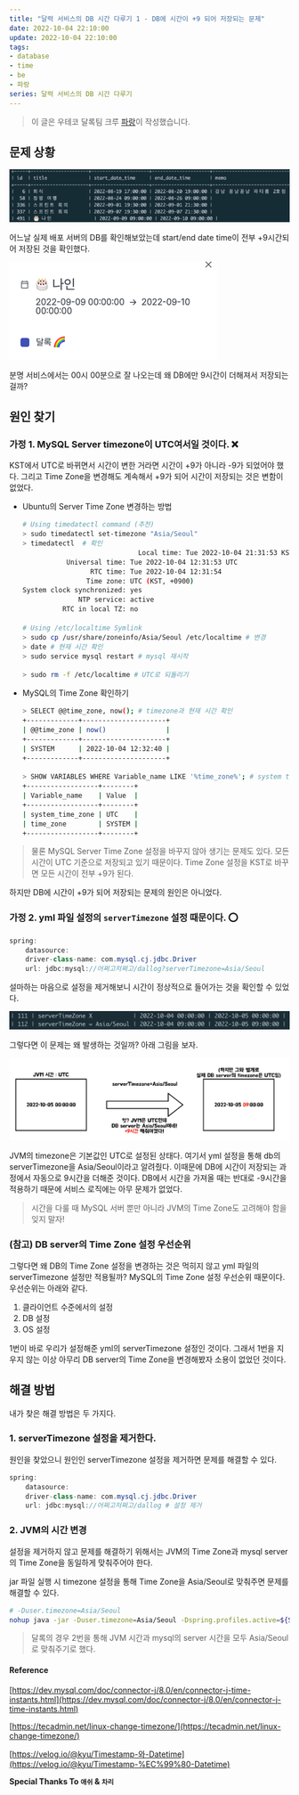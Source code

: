 ```yaml
---
title: "달력 서비스의 DB 시간 다루기 1 - DB에 시간이 +9 되어 저장되는 문제"
date: 2022-10-04 22:10:00
update: 2022-10-04 22:10:00
tags:
- database
- time
- be
- 파랑
series: 달력 서비스의 DB 시간 다루기
---
```


> 이 글은 우테코 달록팀 크루 [파랑](https://github.com/summerlunaa)이 작성했습니다.

## 문제 상황

![달록 캡쳐](dallog_schedules.png)

어느날 실제 배포 서버의 DB를 확인해보았는데 start/end date time이 전부 +9시간되어 저장된 것을 확인했다.

![나인 생일](nine_birthday.png)

분명 서비스에서는 00시 00분으로 잘 나오는데 왜 DB에만 9시간이 더해져서 저장되는 걸까?

## 원인 찾기

### 가정 1. MySQL Server timezone이 UTC여서일 것이다. ❌

KST에서 UTC로 바뀌면서 시간이 변한 거라면 시간이 +9가 아니라 -9가 되었어야 했다. 그리고 Time Zone을 변경해도 계속해서 +9가 되어 시간이 저장되는 것은 변함이 없었다.

- Ubuntu의 Server Time Zone 변경하는 방법

    ```bash
    # Using timedatectl command (추천)
    > sudo timedatectl set-timezone "Asia/Seoul"
    > timedatectl  # 확인
    							 Local time: Tue 2022-10-04 21:31:53 KST
               Universal time: Tue 2022-10-04 12:31:53 UTC
                     RTC time: Tue 2022-10-04 12:31:54
                    Time zone: UTC (KST, +0900)
    System clock synchronized: yes
                  NTP service: active
              RTC in local TZ: no
    
    # Using /etc/localtime Symlink
    > sudo cp /usr/share/zoneinfo/Asia/Seoul /etc/localtime # 변경
    > date # 현재 시간 확인
    > sudo service mysql restart # mysql 재시작
    
    > sudo rm -f /etc/localtime # UTC로 되돌리기
    ```

- MySQL의 Time Zone 확인하기

    ```bash
    > SELECT @@time_zone, now(); # timezone과 현재 시간 확인
    +-------------+---------------------+
    | @@time_zone | now()               |
    +-------------+---------------------+
    | SYSTEM      | 2022-10-04 12:32:40 |
    +-------------+---------------------+
    
    > SHOW VARIABLES WHERE Variable_name LIKE '%time_zone%'; # system timezone 확인
    +------------------+--------+
    | Variable_name    | Value  |
    +------------------+--------+
    | system_time_zone | UTC    |
    | time_zone        | SYSTEM |
    +------------------+--------+
    ```


> 물론 MySQL Server Time Zone 설정을 바꾸지 않아 생기는 문제도 있다. 모든 시간이 UTC 기준으로 저장되고 있기 때문이다. Time Zone 설정을 KST로 바꾸면 모든 시간이 전부 +9가 된다.

하지만 DB에 시간이 +9가 되어 저장되는 문제의 원인은 아니었다.

### 가정 2. yml 파일 설정의 `serverTimezone` 설정 때문이다. ⭕️

```java
spring:
	datasource:
    driver-class-name: com.mysql.cj.jdbc.Driver
    url: jdbc:mysql://어쩌고저쩌고/dallog?serverTimezone=Asia/Seoul
```

설마하는 마음으로 설정을 제거해보니 시간이 정상적으로 들어가는 것을 확인할 수 있었다.

![설정 제거 전후 비교](testTimeZone.png)

그렇다면 이 문제는 왜 발생하는 것일까? 아래 그림을 보자.

![내가 그린 기린 그림](fucking_serverTimeZone.png)

JVM의 timezone은 기본값인 UTC로 설정된 상태다. 여기서 yml 설정을 통해 db의 serverTimezone을 Asia/Seoul이라고 알려줬다. 이때문에 DB에 시간이 저장되는 과정에서 자동으로 9시간을 더해준 것이다. DB에서 시간을 가져올 때는 반대로 -9시간을 적용하기 때문에 서비스 로직에는 아무 문제가 없었다.

> 시간을 다룰 때 MySQL 서버 뿐만 아니라 JVM의 Time Zone도 고려해야 함을 잊지 말자!

### (참고) DB server의 Time Zone 설정 우선순위

그렇다면 왜 DB의 Time Zone 설정을 변경하는 것은 먹히지 않고 yml 파일의 serverTimezone 설정만 적용될까? MySQL의 Time Zone 설정 우선순위 때문이다. 우선순위는 아래와 같다.

1. 클라이언트 수준에서의 설정
2. DB 설정
3. OS 설정

1번이 바로 우리가 설정해준 yml의 serverTimezone 설정인 것이다. 그래서 1번을 지우지 않는 이상 아무리 DB server의 Time Zone을 변경해봤자 소용이 없었던 것이다.

## 해결 방법

내가 찾은 해결 방법은 두 가지다.

### 1. serverTimezone 설정을 제거한다.

원인을 찾았으니 원인인 serverTimezone 설정을 제거하면 문제를 해결할 수 있다.

```java
spring:
	datasource:
    driver-class-name: com.mysql.cj.jdbc.Driver
    url: jdbc:mysql://어쩌고저쩌고/dallog # 설정 제거
```

### 2. JVM의 시간 변경

설정을 제거하지 않고 문제를 해결하기 위해서는 JVM의 Time Zone과 mysql server의 Time Zone을 동일하게 맞춰주어야 한다.

jar 파일 실행 시 timezone 설정을 통해 Time Zone을 Asia/Seoul로 맞춰주면 문제를 해결할 수 있다.

```bash
# -Duser.timezone=Asia/Seoul
nohup java -jar -Duser.timezone=Asia/Seoul -Dspring.profiles.active=${SPRING_PROFILE} /home/ubuntu/$JAR_NAME > /dev/null 2>&1 &
```

> 달록의 경우 2번을 통해 JVM 시간과 mysql의 server 시간을 모두 Asia/Seoul로 맞춰주기로 했다.

#### Reference

[https://dev.mysql.com/doc/connector-j/8.0/en/connector-j-time-instants.html](https://dev.mysql.com/doc/connector-j/8.0/en/connector-j-time-instants.html)

[https://tecadmin.net/linux-change-timezone/](https://tecadmin.net/linux-change-timezone/)

[https://velog.io/@kyu/Timestamp-와-Datetime](https://velog.io/@kyu/Timestamp-%EC%99%80-Datetime)

**Special Thanks To `애쉬` & `차리`**
